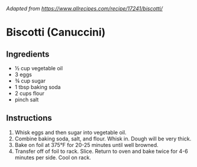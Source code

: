 *Adapted from https://www.allrecipes.com/recipe/17241/biscotti/*

# Biscotti (Canuccini)

## Ingredients
 - ½ cup vegetable oil
 - 3 eggs
 - ¾ cup sugar
 - 1 tbsp baking soda
 - 2 cups flour
 - pinch salt

## Instructions

 1. Whisk eggs and then sugar into vegetable oil.
 2. Combine baking soda, salt, and flour. Whisk in. Dough will be very thick.
 3. Bake on foil at 375°F for 20-25 minutes until well browned.
 4. Transfer off of foil to rack. Slice. Return to oven and bake twice for 4-6 minutes per side. Cool on rack.

